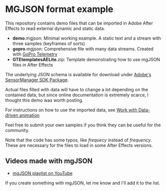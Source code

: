 # MGJSON format example

This repository contains demo files that can be imported in Adobe After Effects to read external dynamic and static data.

- **demo**.mgjson: Minimal working example. A static text and a stream with three samples (keyframes of sorts)
- **gopro**.mgjson: Comprehensive file with many data streams. Created with [GoPro Telemetry](https://goprotelemetryextractor.com/free)
- **GTEtemplatesAELite**.zip: Template demonstrating how to use mgJSON files in After Effects

The underlying JSON schema is available for download under [Adobe's SensorManager SDK Package](https://console.adobe.io/downloads/ae).

Actual files filled with data will have to change a lot depending on the contained data, but since online documentation is extremely scarce, I thought this demo was worth posting.

For instructions on how to use the imported data, see [Work with Data-driven animation](https://helpx.adobe.com/after-effects/using/data-driven-animations.html)

Feel free to submit your own samples if you think they can be useful for the community.

Note that the code has some typos, like _frequecy_ instead of _frequency_. These are necessary for the files to load in some After Effects versions.

## Videos made with mgJSON

- [mgJSON playlist on YouTube](https://www.youtube.com/watch?v=Qo6NR71gbU4&list=PLgoeWSWqXedI7FbZccAEudt2_t8qPX0Px)

If you create something with mgJSON, let me know and I'll add it to the list.
